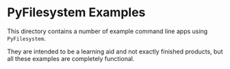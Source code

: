 # PyFilesystem Examples

This directory contains a number of example command line apps using `PyFilesystem`.

They are intended to be a learning aid and not exactly finished products, but all these examples are completely functional.
